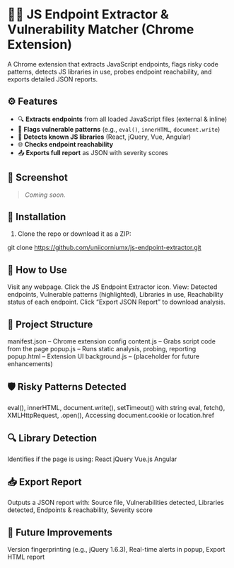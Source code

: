 # 🕵️‍♀️ JS Endpoint Extractor & Vulnerability Matcher (Chrome Extension)

A Chrome extension that extracts JavaScript endpoints, flags risky code patterns, detects JS libraries in use, probes endpoint reachability, and exports detailed JSON reports.

## ⚙ Features

- 🔍 **Extracts endpoints** from all loaded JavaScript files (external & inline)
- 🚨 **Flags vulnerable patterns** (e.g., `eval()`, `innerHTML`, `document.write`)
- 🔬 **Detects known JS libraries** (React, jQuery, Vue, Angular)
- 🌐 **Checks endpoint reachability**
- 📤 **Exports full report** as JSON with severity scores

## 📸 Screenshot

> _Coming soon._

## 🚀 Installation

1. Clone the repo or download it as a ZIP:

git clone https://github.com/uniicorniumx/js-endpoint-extractor.git

## 🧪 How to Use
Visit any webpage.
Click the JS Endpoint Extractor icon.
   View:
     Detected endpoints,
     Vulnerable patterns (highlighted),
     Libraries in use,
     Reachability status of each endpoint.
Click “Export JSON Report” to download analysis.
    
## 📂 Project Structure
manifest.json – Chrome extension config
  content.js – Grabs script code from the page
  popup.js – Runs static analysis, probing, reporting
  popup.html – Extension UI
  background.js – (placeholder for future enhancements)

## 🛡️ Risky Patterns Detected
eval(), innerHTML, document.write(), setTimeout() with string eval, fetch(), XMLHttpRequest, .open(), Accessing document.cookie or location.href
    
## 🔍 Library Detection
Identifies if the page is using:
  React
  jQuery
  Vue.js
  Angular

## 📥 Export Report
Outputs a JSON report with:
  Source file,
  Vulnerabilities detected,
  Libraries detected,
  Endpoints & reachability,
  Severity score

## 🔧 Future Improvements
  Version fingerprinting (e.g., jQuery 1.6.3),
  Real-time alerts in popup,
  Export HTML report
